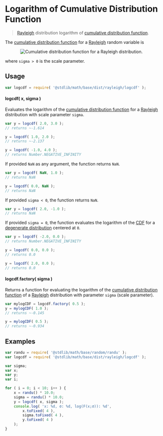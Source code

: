 # Logarithm of Cumulative Distribution Function

> [Rayleigh][rayleigh-distribution] distribution logarithm of [cumulative distribution function][cdf].


<section class="intro">

The [cumulative distribution function][cdf] for a [Rayleigh][rayleigh-distribution] random variable is

<!-- <equation class="equation" label="eq:rayleigh_cdf" align="center" raw="F(x;\sigma) = \begin{cases} 0 & \text{ for } x < 0 \\ 1 - e^{-x^2/2\sigma^2} & \text{ for } x \ge 0 \end{cases}" alt="Cumulative distribution function for a Rayleigh distribution."> -->

<div class="equation" align="center" data-raw-text="F(x;\sigma) = \begin{cases} 0 &amp; \text{ for } x < 0 \\ 1 - e^{-x^2/2\sigma^2} &amp; \text{ for } x \ge 0 \end{cases}" data-equation="eq:rayleigh_cdf">
    <img src="" alt="Cumulative distribution function for a Rayleigh distribution.">
    <br>
</div>

<!-- </equation> -->

where `sigma > 0` is the scale parameter.

</section>

<!-- /.intro -->


<section class="usage">

## Usage

``` javascript
var logcdf = require( '@stdlib/math/base/dist/rayleigh/logcdf' );
```

#### logcdf( x, sigma )

Evaluates the logarithm of the [cumulative distribution function][cdf] for a [Rayleigh][rayleigh-distribution] distribution with scale parameter `sigma`.

``` javascript
var y = logcdf( 2.0, 3.0 );
// returns ~-1.614

y = logcdf( 1.0, 2.0 );
// returns ~-2.137

y = logcdf( -1.0, 4.0 );
// returns Number.NEGATIVE_INFINITY
```

If provided `NaN` as any argument, the function returns `NaN`.

``` javascript
var y = logcdf( NaN, 1.0 );
// returns NaN

y = logcdf( 0.0, NaN );
// returns NaN
```

If provided `sigma < 0`, the function returns `NaN`.

``` javascript
var y = logcdf( 2.0, -1.0 );
// returns NaN
```

If provided `sigma = 0`, the function evaluates the logarithm of the [CDF][cdf] for a [degenerate distribution][degenerate-distribution] centered at `0`.

``` javascript
var y = logcdf( -2.0, 0.0 );
// returns Number.NEGATIVE_INFINITY

y = logcdf( 0.0, 0.0 );
// returns 0.0

y = logcdf( 2.0, 0.0 );
// returns 0.0
```

#### logcdf.factory( sigma )

Returns a function for evaluating the logarithm of the [cumulative distribution function][cdf] of a [Rayleigh][rayleigh-distribution] distribution with parameter `sigma` (scale parameter).

``` javascript
var mylogCDF = logcdf.factory( 0.5 );
y = mylogCDF( 1.0 );
// returns ~-0.145

y = mylogCDF( 0.5 );
// returns ~-0.934
```

</section>

<!-- /.usage -->


<section class="examples">

## Examples

``` javascript
var randu = require( '@stdlib/math/base/random/randu' );
var logcdf = require( '@stdlib/math/base/dist/rayleigh/logcdf' );

var sigma;
var x;
var y;
var i;

for ( i = 0; i < 10; i++ ) {
    x = randu() * 10.0;
    sigma = randu() * 10.0;
    y = logcdf( x, sigma );
    console.log( 'x: %d, σ: %d, log(F(x;σ)): %d',
        x.toFixed( 4 ),
        sigma.toFixed( 4 ),
        y.toFixed( 4 )
    );
}
```

</section>

<!-- /.examples -->


<section class="links">

[degenerate-distribution]: https://en.wikipedia.org/wiki/Degenerate_distribution
[cdf]: https://en.wikipedia.org/wiki/Cumulative_distribution_function
[rayleigh-distribution]: https://en.wikipedia.org/wiki/Rayleigh_distribution

</section>

<!-- /.links -->
